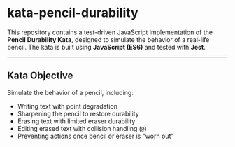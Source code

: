 # kata-pencil-durability

This repository contains a test-driven JavaScript implementation of the **Pencil Durability Kata**, designed to simulate the behavior of a real-life pencil. The kata is built using **JavaScript (ES6)** and tested with **Jest**.

---

## Kata Objective

Simulate the behavior of a pencil, including:

- Writing text with point degradation
- Sharpening the pencil to restore durability
- Erasing text with limited eraser durability
- Editing erased text with collision handling (`@`)
- Preventing actions once pencil or eraser is "worn out"